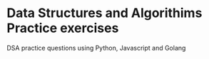 # Data Structures and Algorithims Practice exercises

DSA practice questions using Python, Javascript and Golang